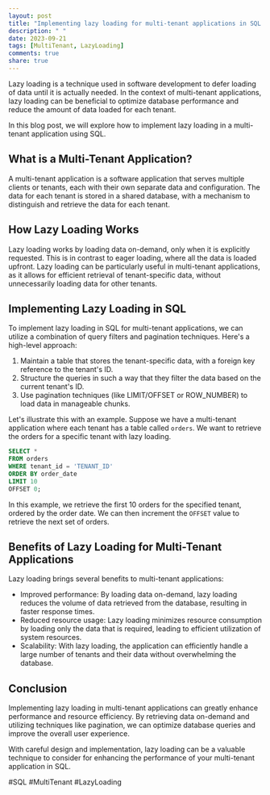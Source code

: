 ```yaml
---
layout: post
title: "Implementing lazy loading for multi-tenant applications in SQL."
description: " "
date: 2023-09-21
tags: [MultiTenant, LazyLoading]
comments: true
share: true
---
```


Lazy loading is a technique used in software development to defer loading of data until it is actually needed. In the context of multi-tenant applications, lazy loading can be beneficial to optimize database performance and reduce the amount of data loaded for each tenant.

In this blog post, we will explore how to implement lazy loading in a multi-tenant application using SQL.

## What is a Multi-Tenant Application?

A multi-tenant application is a software application that serves multiple clients or tenants, each with their own separate data and configuration. The data for each tenant is stored in a shared database, with a mechanism to distinguish and retrieve the data for each tenant.

## How Lazy Loading Works

Lazy loading works by loading data on-demand, only when it is explicitly requested. This is in contrast to eager loading, where all the data is loaded upfront. Lazy loading can be particularly useful in multi-tenant applications, as it allows for efficient retrieval of tenant-specific data, without unnecessarily loading data for other tenants.

## Implementing Lazy Loading in SQL

To implement lazy loading in SQL for multi-tenant applications, we can utilize a combination of query filters and pagination techniques. Here's a high-level approach:

1. Maintain a table that stores the tenant-specific data, with a foreign key reference to the tenant's ID.
2. Structure the queries in such a way that they filter the data based on the current tenant's ID.
3. Use pagination techniques (like LIMIT/OFFSET or ROW_NUMBER) to load data in manageable chunks.

Let's illustrate this with an example. Suppose we have a multi-tenant application where each tenant has a table called `orders`. We want to retrieve the orders for a specific tenant with lazy loading.

```sql
SELECT *
FROM orders
WHERE tenant_id = 'TENANT_ID'
ORDER BY order_date
LIMIT 10
OFFSET 0;
```

In this example, we retrieve the first 10 orders for the specified tenant, ordered by the order date. We can then increment the `OFFSET` value to retrieve the next set of orders.

## Benefits of Lazy Loading for Multi-Tenant Applications

Lazy loading brings several benefits to multi-tenant applications:

- Improved performance: By loading data on-demand, lazy loading reduces the volume of data retrieved from the database, resulting in faster response times.
- Reduced resource usage: Lazy loading minimizes resource consumption by loading only the data that is required, leading to efficient utilization of system resources.
- Scalability: With lazy loading, the application can efficiently handle a large number of tenants and their data without overwhelming the database.

## Conclusion

Implementing lazy loading in multi-tenant applications can greatly enhance performance and resource efficiency. By retrieving data on-demand and utilizing techniques like pagination, we can optimize database queries and improve the overall user experience.

With careful design and implementation, lazy loading can be a valuable technique to consider for enhancing the performance of your multi-tenant application in SQL.

#SQL #MultiTenant #LazyLoading